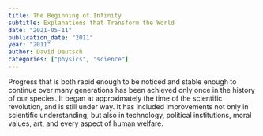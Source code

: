 ```yaml
---
title: The Beginning of Infinity
subtitle: Explanations that Transform the World
date: "2021-05-11"
publication_date: "2011"
year: "2011"
author: David Deutsch
categories: ["physics", "science"]
---
```


Progress that is both rapid enough to be noticed and stable enough to continue over many generations has been achieved only once in the history of our species. It began at approximately the time of the scientific revolution, and is still under way. It has included improvements not only in scientific understanding, but also in technology, political institutions, moral values, art, and every aspect of human welfare.